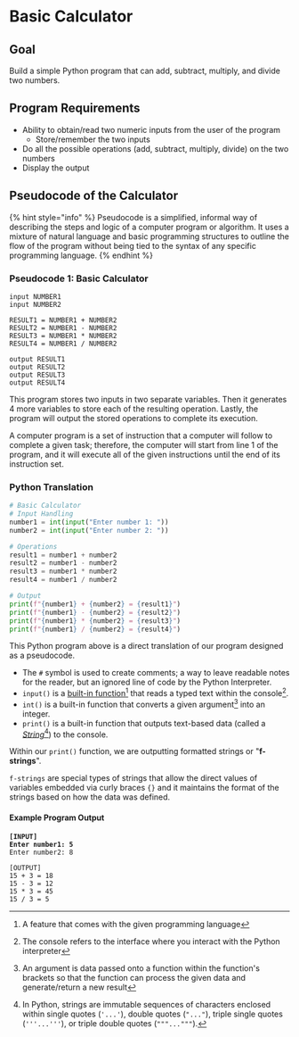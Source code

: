 # Basic Calculator

## Goal

Build a simple Python program that can add, subtract, multiply, and divide two numbers.

## Program Requirements

* Ability to obtain/read two numeric inputs from the user of the program
  * Store/remember the two inputs
* Do all the possible operations (add, subtract, multiply, divide) on the two numbers
* Display the output

## Pseudocode of the Calculator

{% hint style="info" %}
Pseudocode is a simplified, informal way of describing the steps and logic of a computer program or algorithm. It uses a mixture of natural language and basic programming structures to outline the flow of the program without being tied to the syntax of any specific programming language.
{% endhint %}

### Pseudocode 1: Basic Calculator

```
input NUMBER1
input NUMBER2

RESULT1 = NUMBER1 + NUMBER2
RESULT2 = NUMBER1 - NUMBER2
RESULT3 = NUMBER1 * NUMBER2
RESULT4 = NUMBER1 / NUMBER2

output RESULT1
output RESULT2
output RESULT3
output RESULT4
```

This program stores two inputs in two separate variables. Then it generates 4 more variables to store each of the resulting operation. Lastly, the program will output the stored operations to complete its execution.

A computer program is a set of instruction that a computer will follow to complete a given task; therefore, the computer will start from line 1 of the program, and it will execute all of the given instructions until the end of its instruction set.

### Python Translation

```python
# Basic Calculator
# Input Handling
number1 = int(input("Enter number 1: "))
number2 = int(input("Enter number 2: "))

# Operations
result1 = number1 + number2
result2 = number1 - number2
result3 = number1 * number2
result4 = number1 / number2

# Output
print(f"{number1} + {number2} = {result1}")
print(f"{number1} - {number2} = {result2}")
print(f"{number1} * {number2} = {result3}")
print(f"{number1} / {number2} = {result4}")
```

This Python program above is a direct translation of our program designed as a pseudocode.

* The `#` symbol is used to create comments; a way to leave readable notes for the reader, but an ignored line of code by the Python Interpreter.
* `input()` is a [built-in function](#user-content-fn-1)[^1] that reads a typed text within the console[^2].
* `int()` is a built-in function that converts a given argument[^3] into an integer.
* `print()` is a built-in function that outputs text-based data (called a [_String_](#user-content-fn-4)[^4]) to the console.

Within our `print()` function, we are outputting formatted strings or "**f-strings**".

`f-strings` are special types of strings that allow the direct values of variables embedded via curly braces `{}` and it maintains the format of the strings based on how the data was defined.

#### Example Program Output

<pre><code><strong>[INPUT]
</strong><strong>Enter number1: 5
</strong>Enter number2: 8

[OUTPUT]
15 + 3 = 18
15 - 3 = 12
15 * 3 = 45
15 / 3 = 5
</code></pre>



[^1]: A feature that comes with the given programming language

[^2]: The console refers to the interface where you interact with the Python interpreter

[^3]: An argument is data passed onto a function within the function's brackets so that the function can process the given data and generate/return a new result

[^4]: In Python, strings are immutable sequences of characters enclosed within single quotes (`'...'`), double quotes (`"..."`), triple single quotes (`'''...'''`), or triple double quotes (`"""..."""`).
